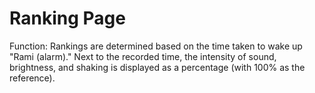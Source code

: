# Ranking Page

Function: Rankings are determined based on the time taken to wake up "Rami (alarm)." 
Next to the recorded time, the intensity of sound, brightness, and shaking is displayed as a percentage (with 100% as the reference).
